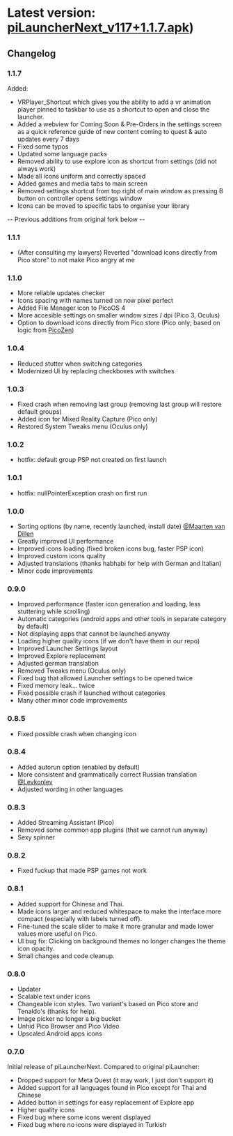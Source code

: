 # Latest version: [piLauncherNext_v117+1.1.7.apk](https://github.com/JarJarBlinkz/PiLauncherNext/releases/download/v117/PiLauncherNext.v117+1.1.7.apk))

## Changelog

### 1.1.7
Added:
- VRPlayer_Shortcut which gives you the ability to add a vr animation player pinned to taskbar to use as a shortcut to open and close the launcher.
- Added a webview for Coming Soon & Pre-Orders in the settings screen as a quick reference guide of new content coming to quest & auto updates every 7 days
- Fixed some typos
- Updated some language packs
- Removed ability to use explore icon as shortcut from settings (did not always work)
- Made all icons uniform and correctly spaced
- Added games and media tabs to main screen
- Removed settings shortcut from top right of main window as pressing B button on controller opens settings window
- Icons can be moved to specific tabs to organise your library



-- Previous additions from original fork below --

### 1.1.1
- (After consulting my lawyers) Reverted "download icons directly from Pico store" to not make Pico angry at me

### 1.1.0
- More reliable updates checker
- Icons spacing with names turned on now pixel perfect
- Added File Manager icon to PicoOS 4
- More accesible settings on smaller window sizes / dpi (Pico 3, Oculus)
- Option to download icons directly from Pico store (Pico only; based on logic from [PicoZen](https://github.com/barnabwhy/PicoZen))

### 1.0.4
- Reduced stutter when switching categories
- Modernized UI by replacing checkboxes with switches

### 1.0.3
- Fixed crash when removing last group (removing last group will restore default groups)
- Added icon for Mixed Reality Capture (Pico only)
- Restored System Tweaks menu (Oculus only)

### 1.0.2
- hotfix: default group PSP not created on first launch

### 1.0.1
- hotfix: nullPointerException crash on first run

### 1.0.0
- Sorting options (by name, recently launched, install date) [@Maarten van Dillen](https://github.com/maartenvandillen/)
- Greatly improved UI performance
- Improved icons loading (fixed broken icons bug, faster PSP icon)
- Improved custom icons quality
- Adjusted translations (thanks habhabi for help with German and Italian)
- Minor code improvements

### 0.9.0
- Improved performance (faster icon generation and loading, less stuttering while scrolling)
- Automatic categories (android apps and other tools in separate category by default)
- Not displaying apps that cannot be launched anyway
- Loading higher quality icons (if we don't have them in our repo)
- Improved Launcher Settings layout
- Improved Explore replacement
- Adjusted german translation
- Removed Tweaks menu (Oculus only)
- Fixed bug that allowed Launcher settings to be opened twice
- Fixed memory leak... twice
- Fixed possible crash if launched without categories
- Many other minor code improvements

### 0.8.5
- Fixed possible crash when changing icon

### 0.8.4
- Added autorun option (enabled by default)
- More consistent and grammatically correct Russian translation [@Levkonlev](https://github.com/Levkonlev)
- Adjusted wording in other languages

### 0.8.3
- Added Streaming Assistant (Pico)
- Removed some common app plugins (that we cannot run anyway)
- Sexy spinner

### 0.8.2
- Fixed fuckup that made PSP games not work

### 0.8.1
- Added support for Chinese and Thai.
- Made icons larger and reduced whitespace to make the interface more compact (especially with labels turned off).
- Fine-tuned the scale slider to make it more granular and made lower values more useful on Pico.
- UI bug fix: Clicking on background themes no longer changes the theme icon opacity.
- Small changes and code cleanup.

### 0.8.0
- Updater
- Scalable text under icons
- Changeable icon styles. Two variant's based on Pico store and Tenaldo's (thanks for help).
- Image picker no longer a big bucket
- Unhid Pico Browser and Pico Video
- Upscaled Android apps icons

### 0.7.0
Initial release of piLauncherNext. Compared to original piLauncher:
- Dropped support for Meta Quest (it may work, I just don't support it)
- Added support for all languages found in Pico except for Thai and Chinese
- Added button in settings for easy replacement of Explore app
- Higher quality icons
- Fixed bug where some icons werent displayed
- Fixed bug where no icons were displayed in Turkish
